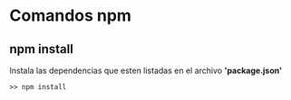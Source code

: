 # Comandos npm
## npm install
Instala las dependencias que esten listadas en el archivo **'package.json'**
```
>> npm install
```